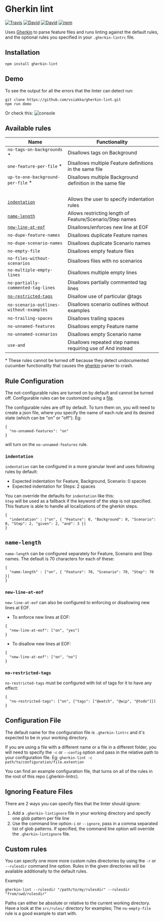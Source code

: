 # Gherkin lint
[![Travis](https://img.shields.io/travis/vsiakka/gherkin-lint.svg?maxAge=2592000)](https://travis-ci.org/vsiakka/gherkin-lint/)
[![David](https://img.shields.io/david/vsiakka/gherkin-lint.svg?maxAge=2592000)](https://david-dm.org/vsiakka/gherkin-lint)
[![David](https://img.shields.io/david/dev/vsiakka/gherkin-lint.svg?maxAge=2592000)](https://david-dm.org/vsiakka/gherkin-lint#info=devDependencies&view=table)
[![npm](https://img.shields.io/npm/v/gherkin-lint.svg?maxAge=2592000)](https://www.npmjs.com/package/gherkin-lint)

Uses [Gherkin](https://github.com/cucumber/gherkin-javascript) to parse feature files and runs linting against the default rules, and the optional rules you specified in your `.gherkin-lintrc` file.

## Installation
```
npm install gherkin-lint

```

## Demo
To see the output for all the errors that the linter can detect run:
```
git clone https://github.com/vsiakka/gherkin-lint.git
npm run demo
```
Or check this:
![console](http://i.imgur.com/YaH4Anu.png)


## Available rules

| Name                                        | Functionality                                              |
|---------------------------------------------|------------------------------------------------------------|
| `no-tags-on-backgrounds` *                  | Disallows tags on Background                               |
| `one-feature-per-file` *                    | Disallows multiple Feature definitions in the same file    |
| `up-to-one-background-per-file` *           | Disallows multiple Background definition in the same file  |
| &nbsp;                                      |                                                            |
| [`indentation`](#indentation)               | Allows the user to specify indentation rules               |
| [`name-length`](#name-length)               | Allows restricting length of Feature/Scenario/Step names   |
| [`new-line-at-eof`](#new-line-at-eof)       | Disallows/enforces new line at EOF                         |
| `no-dupe-feature-names`                     | Disallows duplicate Feature names                          |
| `no-dupe-scenario-names`                    | Disallows duplicate Scenario names                         |
| `no-empty-file`                             | Disallows empty feature files                              |
| `no-files-without-scenarios`                | Disallows files with no scenarios                          |
| `no-multiple-empty-lines`                   | Disallows multiple empty lines                             |
| `no-partially-commented-tag-lines`          | Disallows partially commented tag lines                    |
| [`no-restricted-tags`](#no-restricted-tags) | Disallow use of particular @tags                           |
| `no-scenario-outlines-without-examples`     | Disallows scenario outlines without examples               |
| `no-trailing-spaces`                        | Disallows trailing spaces                                  |
| `no-unnamed-features`                       | Disallows empty Feature name                               |
| `no-unnamed-scenarios`                      | Disallows empty Scenario name                              |
| `use-and`                                   | Disallows repeated step names requiring use of And instead |

\* These rules cannot be turned off because they detect undocumented cucumber functionality that causes the [gherkin](https://github.com/cucumber/gherkin-javascript) parser to crash.

## Rule Configuration
The not-configurable rules are turned on by default and cannot be turned off. Configurable rules can be customized using a [file](#configuration-file).

The configurable rules are off by default. To turn them on, you will need to create a json file, where you specify the name of each rule and its desired state (which can be "on" or "off"). Eg:
```
{
  "no-unnamed-features": "on"
}
```
will turn on the `no-unnamed-features` rule.

### `indentation`

`indentation` can be configured in a more granular level and uses following rules by default:
- Expected indentation for Feature, Background, Scenario: 0 spaces
- Expected indentation for Steps: 2 spaces

You can override the defaults for `indentation` like this:  
`Step` will be used as a fallback if the keyword of the step is not specified.  
This feature is able to handle all localizations of the gherkin steps.
```
{
  "indentation" : ["on", { "Feature": 0, "Background": 0, "Scenario": 0, "Step": 2, "given": 2, "and": 3 }]
}
```

## `name-length`

`name-length` can be configured separately for Feature, Scenario and Step names.
The default is 70 characters for each of these:

```
{
  "name-length" : ["on", { "Feature": 70, "Scenario": 70, "Step": 70 }]
}
```

### `new-line-at-eof`

`new-line-at-eof` can also be configured to enforcing or disallowing new lines at EOF.
- To enforce new lines at EOF:
```
{
  "new-line-at-eof": ["on", "yes"]
}
```
- To disallow new lines at EOF:
```
{
  "new-line-at-eof": ["on", "no"]
}
```

### `no-restricted-tags`

`no-restricted-tags` must be configured with list of tags for it to have any effect:

```
{
  "no-restricted-tags": ["on", {"tags": ["@watch", "@wip", "@todo"]}]
}
```

## Configuration File
The default name for the configuration file is `.gherkin-lintrc` and it's expected to be in your working directory.     

If you are using a file with a different name or a file in a different folder, you will need to specify the `-c` or `--config` option and pass in the relative path to your configuration file. Eg: `gherkin-lint -c path/to/configuration/file.extention`

You can find an example configuration file, that turns on all of the rules in the root of this repo (.gherkin-lintrc).

## Ignoring Feature Files
There are 2 ways you can specify files that the linter should ignore:
1. Add a `.gherkin-lintignore` file in your working directory and specify one glob pattern per file line
1. Use the command line option`-i` or `--ignore`,  pass in a comma separated list of glob patterns. If specified, the command line option will override the `.gherkin-lintignore` file.


## Custom rules
You can specify one more more custom rules directories by using the `-r` or `--rulesdir` command line option. Rules in the given directories will be available additionally to the default rules.

Example:
```
gherkin-lint --rulesdir "/path/to/my/rulesdir" --rulesdir "from/cwd/rulesdir"
```

Paths can either be absolute or relative to the current working directory.
Have a look at the `src/rules/` directory for examples; The `no-empty-file` rule is a good example to start with.
